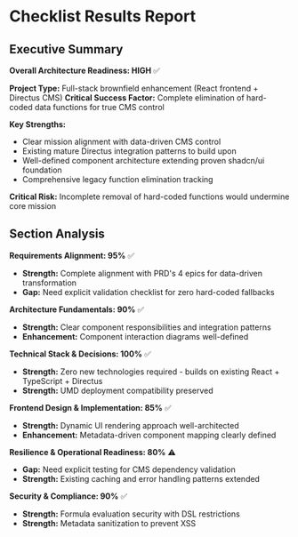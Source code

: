 # Checklist Results Report

## Executive Summary

**Overall Architecture Readiness: HIGH** ✅

**Project Type:** Full-stack brownfield enhancement (React frontend + Directus CMS)
**Critical Success Factor:** Complete elimination of hard-coded data functions for true CMS control

**Key Strengths:**
- Clear mission alignment with data-driven CMS control
- Existing mature Directus integration patterns to build upon  
- Well-defined component architecture extending proven shadcn/ui foundation
- Comprehensive legacy function elimination tracking

**Critical Risk:** Incomplete removal of hard-coded functions would undermine core mission

## Section Analysis

**Requirements Alignment: 95%** ✅
- **Strength:** Complete alignment with PRD's 4 epics for data-driven transformation
- **Gap:** Need explicit validation checklist for zero hard-coded fallbacks

**Architecture Fundamentals: 90%** ✅  
- **Strength:** Clear component responsibilities and integration patterns
- **Enhancement:** Component interaction diagrams well-defined

**Technical Stack & Decisions: 100%** ✅
- **Strength:** Zero new technologies required - builds on existing React + TypeScript + Directus
- **Strength:** UMD deployment compatibility preserved

**Frontend Design & Implementation: 85%** ✅
- **Strength:** Dynamic UI rendering approach well-architected
- **Enhancement:** Metadata-driven component mapping clearly defined

**Resilience & Operational Readiness: 80%** ⚠️
- **Gap:** Need explicit testing for CMS dependency validation
- **Strength:** Existing caching and error handling patterns extended

**Security & Compliance: 90%** ✅
- **Strength:** Formula evaluation security with DSL restrictions
- **Strength:** Metadata sanitization to prevent XSS
